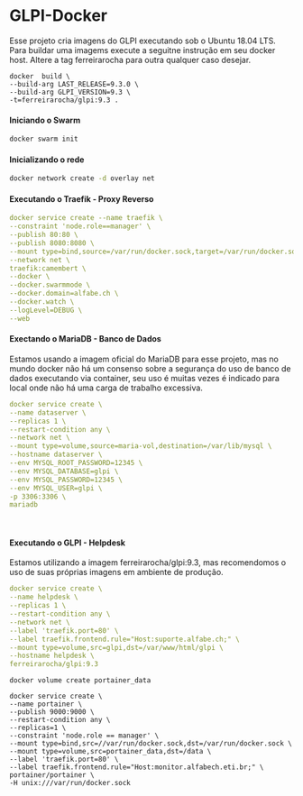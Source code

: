 # GLPI-Docker

Esse  projeto cria imagens do GLPI   executando sob o  Ubuntu 18.04 LTS.
Para  buildar uma imagems execute a seguitne instrução em seu docker  host.
Altere a tag  ferreirarocha para outra qualquer caso  desejar.


```
docker  build \
--build-arg LAST_RELEASE=9.3.0 \
--build-arg GLPI_VERSION=9.3 \
-t=ferreirarocha/glpi:9.3 .
```




#### Iniciando o Swarm

```bash
docker swarm init
```



#### Inicializando o rede

```bash
docker network create -d overlay net
```



#### Executando o Traefik - Proxy Reverso

```yaml
docker service create --name traefik \
--constraint 'node.role==manager' \
--publish 80:80 \
--publish 8080:8080 \
--mount type=bind,source=/var/run/docker.sock,target=/var/run/docker.sock \
--network net \
traefik:camembert \
--docker \
--docker.swarmmode \
--docker.domain=alfabe.ch \
--docker.watch \
--logLevel=DEBUG \
--web
```



#### Exectando o MariaDB  - Banco de Dados

Estamos usando a imagem oficial do MariaDB para esse projeto, mas  no  mundo docker   não há um consenso sobre a segurança do uso de  banco de dados   executando via container, seu uso é muitas vezes é indicado  para local onde não  há uma carga de trabalho excessiva.



```yaml
docker service create \
--name dataserver \
--replicas 1 \
--restart-condition any \
--network net \
--mount type=volume,source=maria-vol,destination=/var/lib/mysql \
--hostname dataserver \
--env MYSQL_ROOT_PASSWORD=12345 \
--env MYSQL_DATABASE=glpi \
--env MYSQL_PASSWORD=12345 \
--env MYSQL_USER=glpi \
-p 3306:3306 \
mariadb

```

​     

#### Executando o GLPI - Helpdesk

Estamos utilizando a imagem  ferreirarocha/glpi:9.3, mas recomendomos o uso de suas próprias imagens em ambiente de produção.

```yaml
docker service create \
--name helpdesk \
--replicas 1 \
--restart-condition any \
--network net \
--label 'traefik.port=80' \
--label traefik.frontend.rule="Host:suporte.alfabe.ch;" \
--mount type=volume,src=glpi,dst=/var/www/html/glpi \
--hostname helpdesk \
ferreirarocha/glpi:9.3

```



```
docker volume create portainer_data
```



```
docker service create \
--name portainer \
--publish 9000:9000 \
--restart-condition any \
--replicas=1 \
--constraint 'node.role == manager' \
--mount type=bind,src=//var/run/docker.sock,dst=/var/run/docker.sock \
--mount type=volume,src=portainer_data,dst=/data \
--label 'traefik.port=80' \
--label traefik.frontend.rule="Host:monitor.alfabech.eti.br;" \
portainer/portainer \
-H unix:///var/run/docker.sock
```
